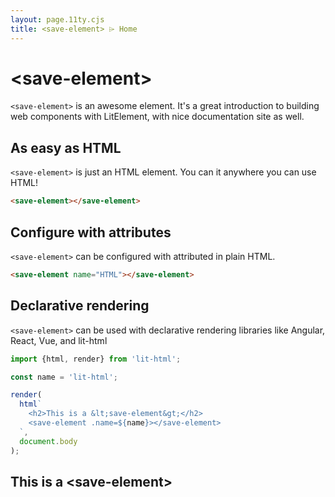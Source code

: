 ```yaml
---
layout: page.11ty.cjs
title: <save-element> ⌲ Home
---
```


# &lt;save-element>

`<save-element>` is an awesome element. It's a great introduction to building web components with LitElement, with nice documentation site as well.

## As easy as HTML

<section class="columns">
  <div>

`<save-element>` is just an HTML element. You can it anywhere you can use HTML!

```html
<save-element></save-element>
```

  </div>
  <div>

<save-element></save-element>

  </div>
</section>

## Configure with attributes

<section class="columns">
  <div>

`<save-element>` can be configured with attributed in plain HTML.

```html
<save-element name="HTML"></save-element>
```

  </div>
  <div>

<save-element name="HTML"></save-element>

  </div>
</section>

## Declarative rendering

<section class="columns">
  <div>

`<save-element>` can be used with declarative rendering libraries like Angular, React, Vue, and lit-html

```js
import {html, render} from 'lit-html';

const name = 'lit-html';

render(
  html`
    <h2>This is a &lt;save-element&gt;</h2>
    <save-element .name=${name}></save-element>
  `,
  document.body
);
```

  </div>
  <div>

<h2>This is a &lt;save-element&gt;</h2>
<save-element name="lit-html"></save-element>

  </div>
</section>
